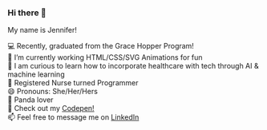 ### Hi there 👋

My name is Jennifer! 

💻   Recently, graduated from the Grace Hopper Program! <br>
🔭   I’m currently working HTML/CSS/SVG Animations for fun<br>
🤔   I am curious to learn how to incorporate healthcare with tech through AI & machine learning <br>
💊   Registered Nurse turned Programmer <br>
😄   Pronouns: She/Her/Hers <br>
🐼   Panda lover <br>
😬   Check out my <a href="https://codepen.io/jenyang">Codepen!</a><br>
📫   Feel free to message me on <a href="https://www.linkedin.com/in/yang-jennifer/">LinkedIn</a><br> 

<!--
**jenyang929/jenyang929** is a ✨ _special_ ✨ repository because its `README.md` (this file) appears on your GitHub profile.

Here are some ideas to get you started:

- 🔭 I’m currently working on ...
- 🌱 I’m currently learning ...
- 👯 I’m looking to collaborate on ...
- 🤔 I’m looking for help with ...
- 💬 Ask me about ...
- 📫 How to reach me: ...
- 😄 Pronouns: ...
- ⚡ Fun fact: ...
🤔   Curious about AI and machine learning, specifically in healthcare <br>
-->
